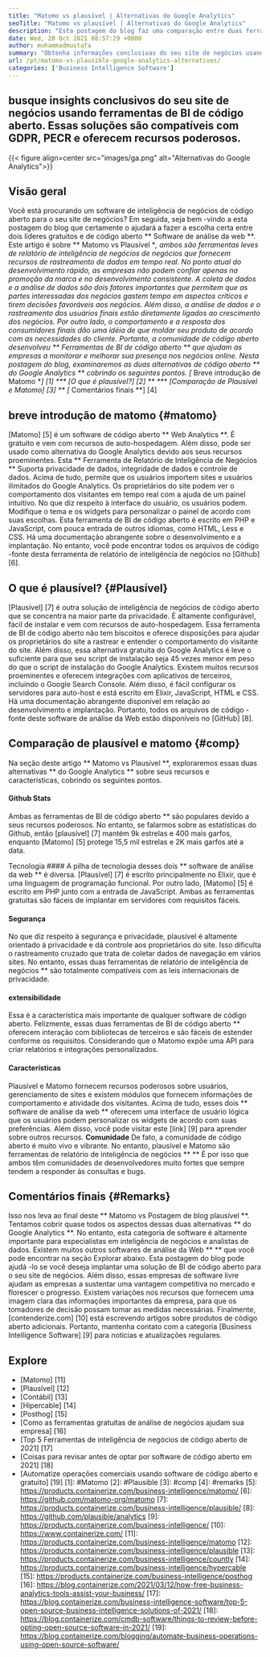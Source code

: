 ```yaml
---
title: "Matomo vs plausível | Alternativas do Google Analytics" 
seoTitle: "Matomo vs plausível | Alternativas do Google Analytics" 
description: "Esta postagem do blog faz uma comparação entre duas ferramentas de BI de código aberto que são consideradas alternativas do Google Analytics. Ambos os softwares são gratuitos e auto-hospedados." 
date: Wed, 20 Oct 2021 08:57:29 +0000
author: muhammadmustafa
summary: "Obtenha informações conclusivas do seu site de negócios usando ferramentas de BI de código aberto. Essas soluções são compatíveis com GDPR, PECR e oferecem recursos poderosos." 
url: /pt/matomo-vs-plausible-google-analytics-alternatives/
categories: ['Business Intelligence Software']
---
```


## busque insights conclusivos do seu site de negócios usando ferramentas de BI de código aberto. Essas soluções são compatíveis com GDPR, PECR e oferecem recursos poderosos.

{{< figure align=center src="images/ga.png" alt="Alternativas do Google Analytics">}}


## Visão geral
Você está procurando um software de inteligência de negócios de código aberto para o seu site de negócios? Em seguida, seja bem -vindo a esta postagem do blog que certamente o ajudará a fazer a escolha certa entre dois líderes gratuitos e de código aberto ** Software de análise da web **. Este artigo é sobre ** Matomo vs Plausível **, ambos são ferramentas leves de relatório de inteligência de negócios de negócios que fornecem recursos de rastreamento de dados em tempo real. No ponto atual do desenvolvimento rápido, as empresas não podem confiar apenas na promoção da marca e no desenvolvimento consistente. A coleta de dados e a análise de dados são dois fatores importantes que permitem que as partes interessadas dos negócios gastem tempo em aspectos críticos e tirem decisões favoráveis ​​aos negócios. Além disso, a análise de dados e o rastreamento dos usuários finais estão diretamente ligados ao crescimento dos negócios.
Por outro lado, o comportamento e a resposta dos consumidores finais dão uma idéia de que moldar seu produto de acordo com as necessidades do cliente. Portanto, a comunidade de código aberto desenvolveu ** Ferramentas de BI de código aberto ** que ajudam as empresas a monitorar e melhorar sua presença nos negócios online. Nesta postagem do blog, examinaremos as duas alternativas de código aberto ** do Google Analytics ** cobrindo os seguintes pontos.
  *[** Breve introdução de Matomo **] [1]
  *** [O que é plausível?] [2] **
  *** [Comparação de Plausível e Matomo] [3] **
  *[** Comentários finais **] [4]

## breve introdução de matomo {#matomo}
[Matomo] [5] é um software de código aberto ** Web Analytics **. É gratuito e vem com recursos de auto-hospedagem. Além disso, pode ser usado como alternativa do Google Analytics devido aos seus recursos proeminentes. Esta ** Ferramenta de Relatório de Inteligência de Negócios ** Suporta privacidade de dados, integridade de dados e controle de dados. Acima de tudo, permite que os usuários importem sites e usuários ilimitados do Google Analytics. Os proprietários do site podem ver o comportamento dos visitantes em tempo real com a ajuda de um painel intuitivo. No que diz respeito à interface do usuário, os usuários podem. Modifique o tema e os widgets para personalizar o painel de acordo com suas escolhas. Esta ferramenta de BI de código aberto é escrito em PHP e JavaScript, com pouca entrada de outros idiomas, como HTML, Less e CSS. Há uma documentação abrangente sobre o desenvolvimento e a implantação. No entanto, você pode encontrar todos os arquivos de código -fonte desta ferramenta de relatório de inteligência de negócios no [Github] [6].

## O que é plausível? {#Plausível}
[Plausível] [7] é outra solução de inteligência de negócios de código aberto que se concentra na maior parte da privacidade. É altamente configurável, fácil de instalar e vem com recursos de auto-hospedagem. Essa ferramenta de BI de código aberto não tem biscoitos e oferece disposições para ajudar os proprietários do site a rastrear e entender o comportamento do visitante do site. Além disso, essa alternativa gratuita do Google Analytics é leve o suficiente para que seu script de instalação seja 45 vezes menor em peso do que o script de instalação do Google Analytics. Existem muitos recursos proeminentes e oferecem integrações com aplicativos de terceiros, incluindo o Google Search Console. Além disso, é fácil configurar os servidores para auto-host e está escrito em Elixir, JavaScript, HTML e CSS. Há uma documentação abrangente disponível em relação ao desenvolvimento e implantação. Portanto, todos os arquivos de código -fonte deste software de análise da Web estão disponíveis no [GitHub] [8].

## Comparação de plausível e matomo {#comp}
Na seção deste artigo ** Matomo vs Plausível **, exploraremos essas duas alternativas ** do Google Analytics ** sobre seus recursos e características, cobrindo os seguintes pontos.

#### Github Stats
Ambas as ferramentas de BI de código aberto ** são populares devido a seus recursos poderosos. No entanto, se falarmos sobre as estatísticas do Github, então [plausível] [7] mantém 9k estrelas e 400 mais garfos, enquanto [Matomo] [5] protege 15,5 mil estrelas e 2K mais garfos até a data.

Tecnologia ####
A pilha de tecnologia desses dois ** software de análise da web ** é diversa. [Plausível] [7] é escrito principalmente no Elixir, que é uma linguagem de programação funcional. Por outro lado, [Matomo] [5] é escrito em PHP junto com a entrada de JavaScript. Ambas as ferramentas gratuitas são fáceis de implantar em servidores com requisitos fáceis.

#### Segurança
No que diz respeito à segurança e privacidade, plausível é altamente orientado à privacidade e dá controle aos proprietários do site. Isso dificulta o rastreamento cruzado que trata de coletar dados de navegação em vários sites. No entanto, essas duas ferramentas de relatório de inteligência de negócios ** são totalmente compatíveis com as leis internacionais de privacidade.

#### extensibilidade
Essa é a característica mais importante de qualquer software de código aberto. Felizmente, essas duas ferramentas de BI de código aberto ** oferecem interação com bibliotecas de terceiros e são fáceis de estender conforme os requisitos. Considerando que o Matomo expõe uma API para criar relatórios e integrações personalizados.

#### Características
Plausível e Matomo fornecem recursos poderosos sobre usuários, gerenciamento de sites e existem módulos que fornecem informações de comportamento e atividade dos visitantes. Acima de tudo, esses dois ** software de análise da web ** oferecem uma interface de usuário lógica que os usuários podem personalizar os widgets de acordo com suas preferências. Além disso, você pode visitar este [link] [9] para aprender sobre outros recursos.
**Comunidade**
De fato, a comunidade de código aberto é muito vivo e vibrante. No entanto, plausível e Matomo são ferramentas de relatório de inteligência de negócios ** ** É por isso que ambos têm comunidades de desenvolvedores muito fortes que sempre tendem a responder às consultas e bugs.

## Comentários finais {#Remarks}
Isso nos leva ao final deste ** Matomo vs Postagem de blog plausível **. Tentamos cobrir quase todos os aspectos dessas duas alternativas ** do Google Analytics **. No entanto, esta categoria de software é altamente importante para especialistas em inteligência de negócios e analistas de dados. Existem muitos outros softwares de análise da Web ** ** que você pode encontrar na seção Explorar abaixo. Esta postagem do blog pode ajudá -lo se você deseja implantar uma solução de BI de código aberto para o seu site de negócios. Além disso, essas empresas de software livre ajudam as empresas a sustentar uma vantagem competitiva no mercado e florescer o progresso. Existem variações nos recursos que fornecem uma imagem clara das informações importantes da empresa, para que os tomadores de decisão possam tomar as medidas necessárias.
Finalmente, [contenderize.com] [10] está escrevendo artigos sobre produtos de código aberto adicionais. Portanto, mantenha contato com a categoria [Business Intelligence Software] [9] para notícias e atualizações regulares.

## Explore
  * [Matomo] [11]
  * [Plausível] [12]
  * [Contábil] [13]
  * [Hipercable] [14]
  * [Posthog] [15]
  * [Como as ferramentas gratuitas de análise de negócios ajudam sua empresa] [16]
  * [Top 5 Ferramentas de inteligência de negócios de código aberto de 2021] [17]
  * [Coisas para revisar antes de optar por software de código aberto em 2021] [18]
  * [Automatize operações comerciais usando software de código aberto e gratuito] [19]
[1]: #Matomo
[2]: #Plausible
[3]: #comp
[4]: #remarks
[5]: https://products.containerize.com/business-intelligence/matomo/
[6]: https://github.com/matomo-org/matomo
[7]: https://products.containerize.com/business-intelligence/plausible/
[8]: https://github.com/plausible/analytics
[9]: https://products.containerize.com/business-intelligence/
[10]: https://www.containerize.com/
[11]: https://products.containerize.com/business-intelligence/matomo
[12]: https://products.containerize.com/business-intelligence/plausible
[13]: https://products.containerize.com/business-intelligence/countly
[14]: https://products.containerize.com/business-intelligence/hypercable
[15]: https://products.containerize.com/business-intelligence/posthog
[16]: https://blog.containerize.com/2021/03/12/how-free-business-analytics-tools-assist-your-business/
[17]: https://blog.containerize.com/business-intelligence-software/top-5-open-source-business-intelligence-solutions-of-2021/
[18]: https://blog.containerize.com/cmdb-software/things-to-review-before-opting-open-source-software-in-2021/
[19]: https://blog.containerize.com/blogging/automate-business-operations-using-open-source-software/
